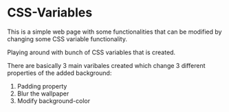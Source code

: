 # CSS-Variables
This is a simple web page with some functionalities that can be modified by changing some CSS variable functionality. 

Playing around with bunch of CSS variables that is created.

There are basically 3 main varibales created which change 3 different properties of the added background:
1. Padding property
2. Blur the wallpaper
3. Modify background-color
